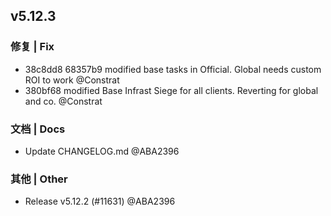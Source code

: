## v5.12.3

### 修复 | Fix

* 38c8dd8 68357b9 modified base tasks in Official. Global needs custom ROI to work @Constrat
* 380bf68 modified Base Infrast Siege for all clients. Reverting for global and co. @Constrat

### 文档 | Docs

* Update CHANGELOG.md @ABA2396

### 其他 | Other

* Release v5.12.2 (#11631) @ABA2396
